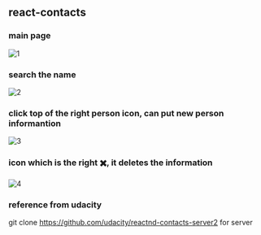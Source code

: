 ## react-contacts
### main page

![1](https://user-images.githubusercontent.com/26092150/44319795-0d082300-a40c-11e8-8b4d-4a2fddf71cd9.JPG)

### search the name

![2](https://user-images.githubusercontent.com/26092150/44319796-0d082300-a40c-11e8-8bba-cfe003941e5b.JPG)

### click top of the right person icon, can put new person informantion

![3](https://user-images.githubusercontent.com/26092150/44319797-0d082300-a40c-11e8-80a9-55c6e938d38c.JPG)

### icon which is the right ✖️, it deletes the information

![4](https://user-images.githubusercontent.com/26092150/44319794-0d082300-a40c-11e8-9cbf-804cd78da439.JPG)

### reference from udacity
git clone https://github.com/udacity/reactnd-contacts-server2  for server
